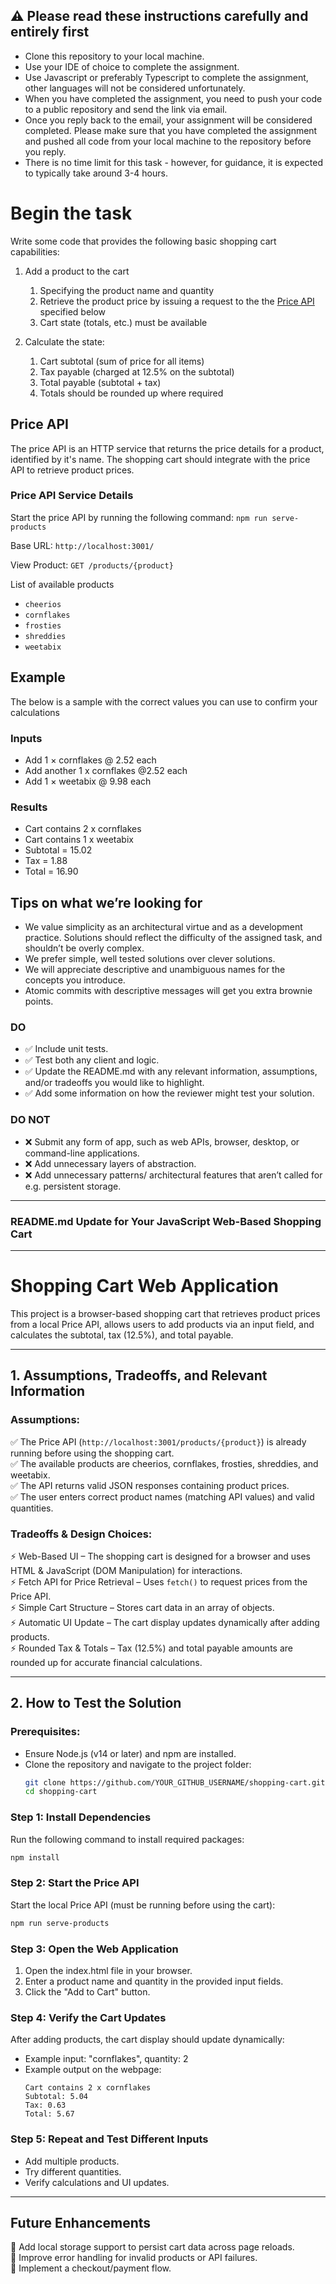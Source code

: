 ## :warning: Please read these instructions carefully and entirely first
* Clone this repository to your local machine.
* Use your IDE of choice to complete the assignment.
* Use Javascript or preferably Typescript to complete the assignment, other languages will not be considered unfortunately.
* When you have completed the assignment, you need to  push your code to a public repository and send the link via email.
* Once you reply back to the email, your assignment will be considered completed. Please make sure that you have completed the assignment and pushed all code from your local machine to the repository before you reply.
* There is no time limit for this task - however, for guidance, it is expected to typically take around 3-4 hours.

# Begin the task

Write some code that provides the following basic shopping cart capabilities:

1. Add a product to the cart
   1. Specifying the product name and quantity
   2. Retrieve the product price by issuing a request to the the [Price API](#price-api) specified below
   3. Cart state (totals, etc.) must be available

2. Calculate the state:
   1. Cart subtotal (sum of price for all items)
   2. Tax payable (charged at 12.5% on the subtotal)
   3. Total payable (subtotal + tax)
   4. Totals should be rounded up where required

## Price API

The price API is an HTTP service that returns the price details for a product, identified by it's name. The shopping cart should integrate with the price API to retrieve product prices. 

### Price API Service Details

Start the price API by running the following command: `npm run serve-products`

Base URL: `http://localhost:3001/`

View Product: `GET /products/{product}`

List of available products
* `cheerios`
* `cornflakes`
* `frosties`
* `shreddies`
* `weetabix`

## Example
The below is a sample with the correct values you can use to confirm your calculations

### Inputs
* Add 1 × cornflakes @ 2.52 each
* Add another 1 x cornflakes @2.52 each
* Add 1 × weetabix @ 9.98 each
  
### Results  
* Cart contains 2 x cornflakes
* Cart contains 1 x weetabix
* Subtotal = 15.02
* Tax = 1.88
* Total = 16.90

## Tips on what we’re looking for

* We value simplicity as an architectural virtue and as a development practice. Solutions should reflect the difficulty of the assigned task, and shouldn’t be overly complex.
* We prefer simple, well tested solutions over clever solutions.
* We will appreciate descriptive and unambiguous names for the concepts you introduce.
* Atomic commits with descriptive messages will get you extra brownie points.

### DO

* ✅ Include unit tests.
* ✅ Test both any client and logic.
* ✅ Update the README.md with any relevant information, assumptions, and/or tradeoffs you would like to highlight.
* ✅ Add some information on how the reviewer might test your solution.

### DO NOT

* ❌ Submit any form of app, such as web APIs, browser, desktop, or command-line applications.
* ❌ Add unnecessary layers of abstraction.
* ❌ Add unnecessary patterns/ architectural features that aren’t called for e.g. persistent storage.

-----------------------------------------------------------------------------------------------------------------------------------
### README.md Update for Your JavaScript Web-Based Shopping Cart

---

# Shopping Cart Web Application

This project is a browser-based shopping cart that retrieves product prices from a local Price API, allows users to add products via an input field, and calculates the subtotal, tax (12.5%), and total payable.  

---

## 1. Assumptions, Tradeoffs, and Relevant Information 

### Assumptions:
✅ The Price API (`http://localhost:3001/products/{product}`) is already running before using the shopping cart.  
✅ The available products are cheerios, cornflakes, frosties, shreddies, and weetabix.  
✅ The API returns valid JSON responses containing product prices.  
✅ The user enters correct product names (matching API values) and valid quantities.  

### Tradeoffs & Design Choices:  
⚡ Web-Based UI – The shopping cart is designed for a browser and uses HTML & JavaScript (DOM Manipulation) for interactions.  
⚡ Fetch API for Price Retrieval – Uses `fetch()` to request prices from the Price API.  
⚡ Simple Cart Structure – Stores cart data in an array of objects.  
⚡ Automatic UI Update – The cart display updates dynamically after adding products.  
⚡ Rounded Tax & Totals – Tax (12.5%) and total payable amounts are rounded up for accurate financial calculations.  

---

## 2. How to Test the Solution  

### Prerequisites:  
- Ensure Node.js (v14 or later) and npm are installed.  
- Clone the repository and navigate to the project folder:  
  ```bash
  git clone https://github.com/YOUR_GITHUB_USERNAME/shopping-cart.git
  cd shopping-cart
  ```

### Step 1: Install Dependencies  
Run the following command to install required packages:  
```bash
npm install
```

### Step 2: Start the Price API 
Start the local Price API (must be running before using the cart):  
```bash
npm run serve-products
```

### Step 3: Open the Web Application  
1. Open the index.html file in your browser.  
2. Enter a product name and quantity in the provided input fields.  
3. Click the "Add to Cart" button.  

### Step 4: Verify the Cart Updates  
After adding products, the cart display should update dynamically:  
- Example input: "cornflakes", quantity: 2  
- Example output on the webpage:  
  ```
  Cart contains 2 x cornflakes
  Subtotal: 5.04
  Tax: 0.63
  Total: 5.67
  ```

### Step 5: Repeat and Test Different Inputs  
- Add multiple products.  
- Try different quantities.  
- Verify calculations and UI updates.  

---

## Future Enhancements  
🔹 Add local storage support to persist cart data across page reloads.  
🔹 Improve error handling for invalid products or API failures.  
🔹 Implement a checkout/payment flow.  